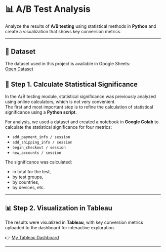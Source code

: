 # 📊 A/B Test Analysis

Analyze the results of **A/B testing** using statistical methods in **Python** and create a visualization that shows key conversion metrics.

---
## 📂 Dataset
The dataset used in this project is available in Google Sheets:  
[Open Dataset](https://docs.google.com/spreadsheets/d/1Ba4Q8sgVNi4J1Fi1xbCCSyrpBcNw96F_CPLxoy6CGLg/edit?usp=sharing)


## 🧪 Step 1. Calculate Statistical Significance
In the A/B testing module, statistical significance was previously analyzed using online calculators, which is not very convenient.  
The first and most important step is to refine the calculation of statistical significance using a **Python script**.

For analysis, we used a dataset and created a notebook in **Google Colab** to calculate the statistical significance for four metrics:

- `add_payment_info / session`  
- `add_shipping_info / session`  
- `begin_checkout / session`  
- `new_accounts / session`  

The significance was calculated:
- in total for the test,  
- by test groups,  
- by countries,  
- by devices, etc.  

---

## 📊 Step 2. Visualization in Tableau
The results were visualized in **Tableau**, with key conversion metrics uploaded to the dashboard for interactive exploration.

👉 [My Tableau Dashboard](https://public.tableau.com/app/profile/viktoriia.serozhenko6318/viz/ABTest_17552153375840/AB_Test)

---
